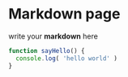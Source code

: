 # Markdown page

write your **markdown** here

```js
function sayHello() {
  console.log( 'hello world' )
}
```
